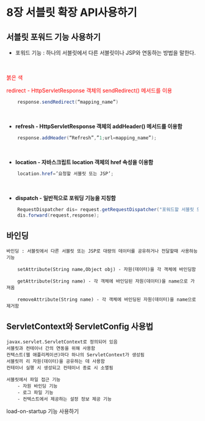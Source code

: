 # 8장 서블릿 확장 API사용하기

## 서블릿 포워드 기능 사용하기   
* 포워드 기능 : 하나의 서블릿에서 다른 서블릿이나 JSP와 연동하는 방법을 말한다.    	

<br>

<span style="color:red">붉은 색</span>


<span style="color:red">redirect - HttpServletResponse 객체의 sendRedirect() 메서드를 이용</span>
```java
	response.sendRedirect(“mapping_name”)   
```
<br>

* **refresh - HttpServletResponse 객체의 addHeader() 메서드를 이용함**
```java
	response.addHeader(“Refresh”,”1;url=mapping_name”);  
```
<br>

* **location - 자바스크립트 location 객체의 href 속성을 이용함**
```java
	location.href=’요청할 서블릿 또는 JSP’;
```

<br>

* **dispatch - 일반적으로 포워딩 기능을 지칭함**
```java
	RequestDispatcher dis= request.getRequestDispatcher("포워드할 서블릿 또는 JSP");
	dis.forward(request,response);
```

## 바인딩 


	바인딩 : 서블릿에서 다른 서블릿 또는 JSP로 대량의 데이터를 공유하거나 전달할때 사용하능 기능 
	
		setAttribute(String name,Object obj) - 자원(데이터)을 각 객체에 바인딩함
		
		getAttribute(String name) - 각 객체에 바인딩된 자원(데이터)을 name으로 가져옴

		removeAttribute(String name) - 각 객체에 바인딩된 자원(데이터)을 name으로 제거함
		
		
## ServletContext와 ServletConfig 사용법   

	javax.servlet.ServletContext로 정의되어 있음
	서블릿과 컨테이너 간의 연동을 위해 사용함
	컨텍스트(웹 애플리케이션)마다 하나의 ServletContext가 생성됨
	서블릿끼 리 자원(데이터)을 공유하는 데 사용함
	컨테이너 실행 시 생성되고 컨테이너 종료 시 소멸됨

 	서블릿에서 파일 접근 기능
		- 자원 바인딩 기능
		- 로그 파일 기능
		- 컨텍스트에서 제공하는 설정 정보 제공 기능

load-on-startup 기능 사용하기    
